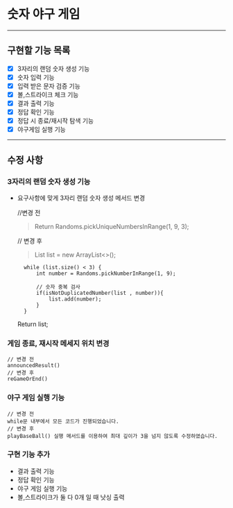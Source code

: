 # 숫자 야구 게임

---

## 구현할 기능 목록


- [x] 3자리의 랜덤 숫자 생성 기능
- [x] 숫자 입력 기능
- [x] 입력 받은 문자 검증 기능
- [x] 볼,스트라이크 체크 기능
- [x] 결과 출력 기능
- [x] 정답 확인 기능
- [x] 정답 시 종료/재시작 탐색 기능
- [x] 야구게임 실행 기능

---

## 수정 사항


### 3자리의 랜덤 숫자 생성 기능
- 요구사항에 맞게 3자리 랜덤 숫자 생성 메서드 변경
    

    //변경 전
    > Return Randoms.pickUniqueNumbersInRange(1, 9, 3); 
    
    // 변경 후 
    > List<Integer> list = new ArrayList<>();

        while (list.size() < 3) {
            int number = Randoms.pickNumberInRange(1, 9);

            // 숫자 중복 검사
            if(isNotDuplicatedNumber(list , number)){
                list.add(number);
            }
        }
    Return list;

### 게임 종료, 재시작 메세지 위치 변경

    // 변경 전
    announcedResult()
    // 변경 후
    reGameOrEnd() 

### 야구 게임 실행 기능

    // 변경 전
    while문 내부에서 모든 코드가 진행되었습니다.
    // 변경 후
    playBaseBall() 실행 메서드를 이용하여 최대 깊이가 3을 넘지 않도록 수정하였습니다.

### 구현 기능 추가

- 결과 출력 기능
- 정답 확인 기능
- 야구 게임 실행 기능
- 볼,스트라이크가 둘 다 0개 일 때 낫싱 출력
